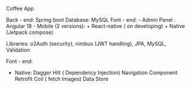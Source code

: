 Coffee App

Back - end: Spring boot
Database: MySQL
Font - end: - Admin Panel : Angular 18 - Mobile (2 versions): + React-native ( on developing) + Native (Jetpack compose)

Libraries: o2Auth (security), nimbus (JWT handling), JPA, MySQL, Validation

Font - end:

- Native:
  Dagger Hilt ( Dependency Injection)
  Navigation Component
  Retrofit
  Coil ( fetch Images)
  Data Store
